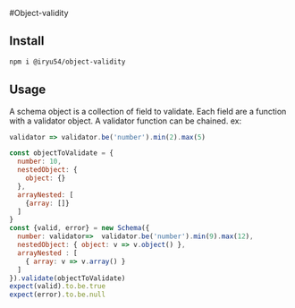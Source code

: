 #Object-validity

## Install
``` bash 
npm i @iryu54/object-validity
```

## Usage

A schema object is a collection of field to validate. Each field are a function with a validator object. A validator function can be chained. ex:
``` javascript
validator => validator.be('number').min(2).max(5)
```

``` javascript
const objectToValidate = {
  number: 10,
  nestedObject: {
    object: {}
  },
  arrayNested: [
    {array: []}
  ]
}
const {valid, error} = new Schema({
  number: validator=>  validator.be('number').min(9).max(12),
  nestedObject: { object: v => v.object() },
  arrayNested : [
    { array: v => v.array() }
  ]
}).validate(objectToValidate)
expect(valid).to.be.true
expect(error).to.be.null
```
